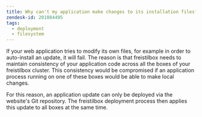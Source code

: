 ```yaml
---
title: Why can't my application make changes to its installation files?
zendesk-id: 201084495
tags:
  - deployment
  - filesystem
---
```


If your web application tries to modify its own files, for example in order to auto-install an update, it will fail. The reason is that freistilbox needs to maintain consistency of your application code across all the boxes of your freistilbox cluster. This consistency would be compromised if an application process running on one of these boxes would be able to make local changes.

For this reason, an application update can only be deployed via the website's Git repository. The freistilbox deployment process then applies this update to all boxes at the same time.

